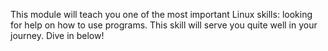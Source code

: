 This module will teach you one of the most important Linux skills: looking for help on how to use programs.
This skill will serve you quite well in your journey.
Dive in below!
